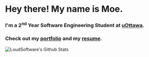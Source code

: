 # Hey there! My name is Moe.

<!--
**moebachrouch/moebachrouch** is a ✨ _special_ ✨ repository because its `README.md` (this file) appears on your GitHub profile.-->

### I'm a 2<sup>nd</sup> Year Software Engineering Student at [uOttawa].

### Check out my [portfolio] and my [resume].

<img align="left" alt="LoudSoftware's Github Stats" src="https://github-readme-stats.vercel.app/api?username=moebachrouch&show_icons=true&hide_border=true" />

[uOttawa]: https://www.uottawa.ca/en
[portfolio]: https://moebachrouch.github.io/
[resume]: https://drive.google.com/file/d/1Zd_RQ8mfPS9eTY8O_3Y0too1oS2nCsUZ/view?usp=sharing
